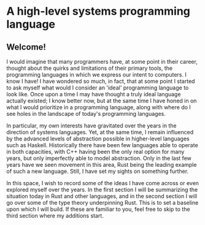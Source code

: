 # A high-level systems programming language

## Welcome!

I would imagine that many programmers have, at some point in their career, thought about the quirks and limitations of their primary tools, the programming languages in which we express our intent to computers. I know I have! I have wondered so much, in fact, that at some point I started to ask myself what would I consider an 'ideal' programming language to look like. Once upon a time I may have thought a truly ideal language actually existed; I know better now, but at the same time I have honed in on what I would prioritize in a programming language, along with where do I see holes in the landscape of today's programming languages. 

In particular, my own interests have gravitated over the years in the direction of systems languages. Yet, at the same time, I remain influenced by the advanced levels of abstraction possible in higher-level languages such as Haskell. Historically there have been few languages able to operate in both capacities, with C++ having been the only real option for many years, but only imperfectly able to model abstraction. Only in the last few years have we seen movement in this area, Rust being the leading example of such a new language. Still, I have set my sights on something further.

In this space, I wish to record some of the ideas I have come across or even explored myself over the years. In the first section
I will be summarizing the situation today in Rust and other languages, and in the second section I will go over some of the type theory
underpinning Rust. This is to set a baseline upon which I will build. If these are familiar to you, feel free to skip
to the third section where my additions start.
